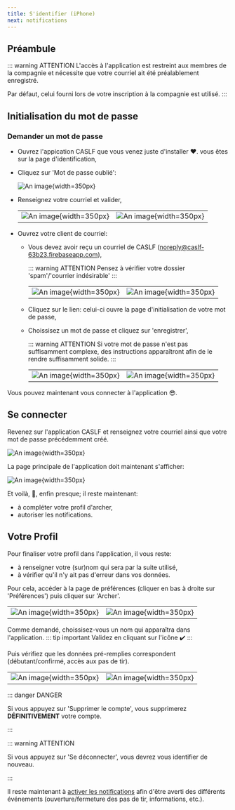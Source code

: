 ```yaml
---
title: S'identifier (iPhone)
next: notifications
---
```


## Préambule

::: warning ATTENTION
L'accès à l'application est restreint aux membres de la compagnie et nécessite que votre courriel ait été préalablement enregistré.

Par défaut, celui fourni lors de votre inscription à la compagnie est utilisé.
:::

## Initialisation du mot de passe

### Demander un mot de passe

- Ouvrez l'appication CASLF que vous venez juste d'installer :heart:. vous êtes sur la page d'identification,
- Cliquez sur 'Mot de passe oublié':

  ![An image](/install/iphone/mdp_forgotten.png){width=350px}

- Renseignez votre courriel et valider,

  |||
  |---|---|
  | ![An image](/install/iphone/mdp_ask.png){width=350px}| ![An image](/install/iphone/mdp_ask_ack.png){width=350px}|

- Ouvrez votre client de courriel:
  - Vous devez avoir reçu un courriel de CASLF (noreply@caslf-63b23.firebaseapp.com),

    ::: warning ATTENTION
    Pensez à vérifier votre dossier 'spam'/'courrier indésirable'
    :::

    |||
    |---|---|
    | ![An image](/install/iphone/mail.png){width=350px}| ![An image](/install/iphone/mail_content.png){width=350px}|
  - Cliquez sur le lien: celui-ci ouvre la page d'initialisation de votre mot de passe,
  - Choissisez un mot de passe et cliquez sur 'enregistrer',
    
    ::: warning ATTENTION
    Si votre mot de passe n'est pas suffisamment complexe, des instructions apparaîtront afin de le rendre suffisamment solide.
    :::

    |||
    |---|---|
    | ![An image](/install/iphone/init_password.png){width=350px}| ![An image](/install/iphone/init_password_done.png){width=350px}|

Vous pouvez maintenant vous connecter à l'application :sunglasses:.

## Se connecter

Revenez sur l'application CASLF et renseignez votre courriel ainsi que votre mot de passe précédemment créé.

![An image](/install/iphone/connect.png){width=350px}

La page principale de l'application doit maintenant s'afficher:

![An image](/install/iphone/main_screen.png){width=350px}

Et voilà, :champagne:, enfin presque; il reste maintenant:
- à compléter votre profil d'archer,
- autoriser les notifications.

## Votre Profil

Pour finaliser votre profil dans l'application, il vous reste:
- à renseigner votre (sur)nom qui sera par la suite utilisé,
- à vérifier qu'il n'y ait pas d'erreur dans vos données.

Pour cela, accéder à la page de préférences (cliquer en bas à droite sur 'Préférences') puis cliquer sur 'Archer'.

|||
|---|---|
| ![An image](/install/iphone/go_to_pref.png){width=350px}| ![An image](/install/iphone/go_to_user_profile.png){width=350px}|

Comme demandé, choissisez-vous un nom qui apparaîtra dans l'application.
::: tip important
  Validez en cliquant sur l'icône :heavy_check_mark:
:::

Puis vérifiez que les données pré-remplies correspondent (débutant/confirmé, accès aux pas de tir).

|||
|---|---|
| ![An image](/install/iphone/set_user_name.png){width=350px}| ![An image](/install/iphone/user_profile.png){width=350px}|


::: danger DANGER 

Si vous appuyez sur 'Supprimer le compte', vous supprimerez **DÉFINITIVEMENT** votre compte.

:::

::: warning ATTENTION

Si vous appuyez sur 'Se déconnecter', vous devrez vous identifier de nouveau.

:::

Il reste maintenant à [activer les notifications](/install/iphone/notification) afin d'être averti des différents événements (ouverture/fermeture des pas de tir, informations, etc.).